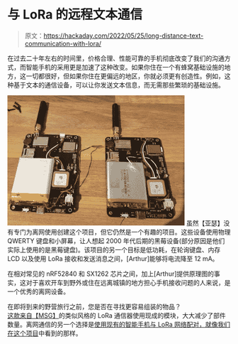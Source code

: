 # 与 LoRa 的远程文本通信

> 原文：<https://hackaday.com/2022/05/25/long-distance-text-communication-with-lora/>

在过去二十年左右的时间里，价格合理、性能可靠的手机彻底改变了我们的沟通方式，而智能手机的采用更是加速了这种改变。如果你住在一个有蜂窝基础设施的地方，这一切都很好，但如果你住在更偏远的地区，你就必须更有创造性。例如，这种基于文本的通信设备，可以让你发送文本信息，而无需那些繁琐的基础设施。

[![](img/09cbfec06416eb0bae0937dc7ec4c1d5.png)](https://hackaday.com/wp-content/uploads/2022/05/loraqwerty_detail.jpg) 虽然【亚瑟】没有专门为离网使用创建这个项目，但它仍然是一个有趣的项目。这些设备使用物理 QWERTY 键盘和小屏幕，让人想起 2000 年代后期的黑莓设备(部分原因是他们实际上使用的是黑莓键盘)。该项目的另一个目标是低功耗，在轮询键盘、内存 LCD 以及使用 LoRa 接收和发送消息之间，[Arthur]能够将电流降至 12 mA。

在相对常见的 nRF52840 和 SX1262 芯片之间，加上[Arthur]提供原理图的事实，这对于喜欢开车到野外或住在远离城镇的地方担心手机接收问题的人来说，是一个优秀的离网设备。

在即将到来的野营旅行之前，您是否在寻找更容易组装的物品？[这款来自【MSG】](https://hackaday.com/2021/02/05/lora-messenger-does-its-best-blackberry-impression/)的类似风格的 LoRa 通信器使用现成的模块，大大减少了部件数量。离网通信的另一个选择是[使用现有的智能手机与 LoRa 网络配对，就像我们在这个项目](https://hackaday.com/2022/02/21/an-off-grid-makeshift-cell-network/)中看到的那样。